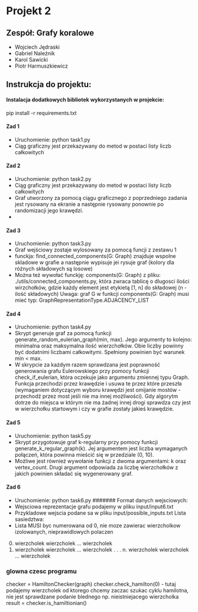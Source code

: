 # Projekt 2

## Zespół: Grafy koralowe
- Wojciech Jędraski
- Gabriel Naleźnik
- Karol Sawicki
- Piotr Harmuszkiewicz

## Instrukcja do projektu:

#### Instalacja dodatkowych bibliotek wykorzystanych w projekcie:
pip install -r requirements.txt

#### Zad 1
- Uruchomienie: python task1.py 
- Ciąg graficzny jest przekazywany do metod w postaci listy liczb całkowitych

#### Zad 2
- Uruchomienie: python task2.py 
- Ciąg graficzny jest przekazywany do metod w postaci listy liczb całkowitych
- Graf utworzony za pomocą ciągu graficznego z poprzedniego zadania jest rysowany na ekranie
  a następnie rysowany ponownie po randomizacji jego krawędzi.
-

#### Zad 3
- Uruchomienie: python task3.py 
- Graf wejściowy zostaje wylosowany za pomocą funcji z zestawu 1
- funckja: find_connected_components(G: Graph) znajduje wspolne skladowe w grafie a następnie
  wypisuje jei rysuje graf (kolory dla różnych składowych są losowe)
- Można też wywołać funckję: components(G: Graph) z pliku: ./utils/connected_components.py, 
  która zwraca tablicę o dlugosci ilości wirzchołków, gdzie każdy element jest etykietą [1, n] 
  do składowej (n - ilość składowych)
  Uwaga: graf G w funkcji components(G: Graph) musi mieć typ: GraphRepresentationType.ADJACENCY_LIST


#### Zad 4
- Uruchomienie: python task4.py
- Skrypt generuje graf za pomocą funkcji generate_random_eulerian_graph(min, max).
 Jego argumenty to kolejno: minimalna oraz maksymalna ilość wierzchołków.
 Obie liczby powinny być dodatnimi liczbami całkowitymi. Spełniony powinien być warunek min < max.
- W skrypcie za każdym razem sprawdzana jest poprawność generowania grafu Eulerowskiego przy pomocy funkcji 
  check_if_eulerian, która oczekuje jako argumentu zmiennej typu Graph. Funkcja przechodzi przez krawędzie
  i usuwa te przez które przeszła (wymaganiem dotyczącym wyboru krawędzi jest omijanie mostów - przechodź
  przez most jeśli nie ma innej możliwości). Gdy algorytm dotrze do miejsca w którym nie ma żadnej innej
  drogi sprawdza czy jest w wierzchołku startowym i czy w grafie zostały jakieś krawędzie.


#### Zad 5
- Uruchomienie: python task5.py
- Skrypt przygotowuje graf k-regularny przy pomocy funkcji generate_k_regular_graph(k).
 Jej argumentem jest liczba wymaganych połączeń, która powinna mieścić się w przedziale (0, 10).
- Możliwe jest również wywołanie funkcji z dwoma argumentami: k oraz vertex_count.
 Drugi argument odpowiada za liczbę wierzchołków z jakich powinien składać się wygenerowany graf.


#### Zad 6
- Uruchomienie: python task6.py 
####### Format danych wejsciowych:
- Wejsciowa reprezentacje grafu podajemy w pliku input/input6.txt
- Przykladowe wejscia podane sa w pliku input/possible_inputs.txt
Lista sasiedztwa:
- Lista MUSI byc numerowana od 0, nie moze zawierac wierzcholkow izolowanych, nieprawidlowych polaczen
0. wierzcholek wierzcholek ... wierzcholek
1. wierzcholek wierzcholek ... wierzcholek
.
.
.
n. wierzcholek wierzcholek ... wierzcholek 

### glowna czesc programu
checker = HamiltonChecker(graph)
checker.check_hamilton(0) - tutaj podajemy wierzcholek od ktorego chcemy zaczac szukac cyklu hamilotna, nie jest sprawdzane podanie blednego np. nieistniejacego wierzcholka
result = checker.is_hamiltionian()
